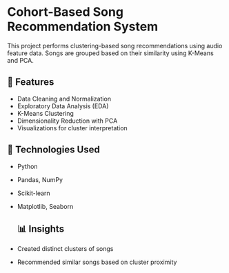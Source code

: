 # Cohort-Based Song Recommendation System

This project performs clustering-based song recommendations using audio feature data. Songs are grouped based on their similarity using K-Means and PCA.

## 📌 Features
- Data Cleaning and Normalization
- Exploratory Data Analysis (EDA)
- K-Means Clustering
- Dimensionality Reduction with PCA
- Visualizations for cluster interpretation

## 🧰 Technologies Used
- Python
- Pandas, NumPy
- Scikit-learn
- Matplotlib, Seaborn

   ## 📊 Insights
- Created distinct clusters of songs
- Recommended similar songs based on cluster proximity
